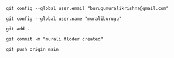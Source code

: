
```
git config --global user.email "burugumuralikrishna@gmail.com"
```

```
git config --global user.name "muraliburugu"
```

```
git add .
```

```
git commit -m "murali floder created"
```

```
git push origin main
```
